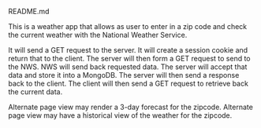README.md

This is a weather app that allows as user to enter in a zip code and check the current weather with the National Weather Service.

It will send a GET request to the server.
It will create a session cookie and return that to the client.
The server will then form a GET request to send to the NWS.
NWS will send back requested data.
The server will accept that data and store it into a MongoDB.
The server will then send a response back to the client.
The client will then send a GET request to retrieve back the current data.


Alternate page view may render a 3-day forecast for the zipcode.
Alternate page view may have a historical view of the weather for the zipcode.